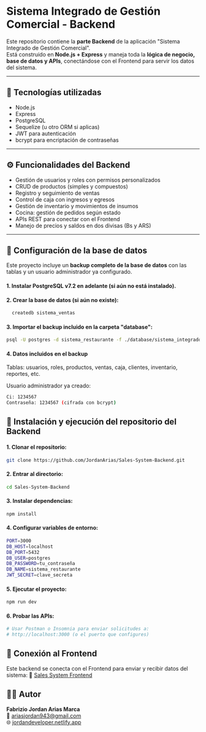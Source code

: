 # Sistema Integrado de Gestión Comercial - Backend

Este repositorio contiene la **parte Backend** de la aplicación "Sistema Integrado de Gestión Comercial".  
Está construido en **Node.js + Express** y maneja toda la **lógica de negocio, base de datos y APIs**, conectándose con el Frontend para servir los datos del sistema.

---

## 🚀 Tecnologías utilizadas

- Node.js  
- Express  
- PostgreSQL  
- Sequelize (u otro ORM si aplicas)  
- JWT para autenticación  
- bcrypt para encriptación de contraseñas  

---

## ⚙️ Funcionalidades del Backend

- Gestión de usuarios y roles con permisos personalizados  
- CRUD de productos (simples y compuestos)  
- Registro y seguimiento de ventas  
- Control de caja con ingresos y egresos  
- Gestión de inventario y movimientos de insumos  
- Cocina: gestión de pedidos según estado  
- APIs REST para conectar con el Frontend  
- Manejo de precios y saldos en dos divisas (Bs y ARS)  

---
## 🧩 Configuración de la base de datos
Este proyecto incluye un **backup completo de la base de datos** con las tablas y un usuario administrador ya configurado.
#### 1. Instalar PostgreSQL v7.2 en adelante (si aún no está instalado).
#### 2. Crear la base de datos (si aún no existe):
```bash
  createdb sistema_ventas
```
#### 3. Importar el backup incluido en la carpeta "database":
```bash
psql -U postgres -d sistema_restaurante -f ./database/sistema_integrado_backup.sql
```
#### 4. Datos incluidos en el backup
Tablas: usuarios, roles, productos, ventas, caja, clientes, inventario, reportes, etc.

Usuario administrador ya creado:
```bash
Ci: 1234567
Contraseña: 1234567 (cifrada con bcrypt)
```

## 🧰 Instalación y ejecución del repositorio del Backend
#### 1. Clonar el repositorio:
```bash
git clone https://github.com/JordanArias/Sales-System-Backend.git
```
#### 2. Entrar al directorio:
```bash
cd Sales-System-Backend
```
#### 3. Instalar dependencias:
```bash
npm install
```
#### 4. Configurar variables de entorno:
```bash
PORT=3000
DB_HOST=localhost
DB_PORT=5432
DB_USER=postgres
DB_PASSWORD=tu_contraseña
DB_NAME=sistema_restaurante
JWT_SECRET=clave_secreta
```
#### 5. Ejecutar el proyecto:
```bash
npm run dev
```
#### 6. Probar las APIs:
```bash
# Usar Postman o Insomnia para enviar solicitudes a:
# http://localhost:3000 (o el puerto que configures)
```
## 📂 Conexión al Frontend
Este backend se conecta con el Frontend para enviar y recibir datos del sistema:
🔗 [Sales System Frontend](https://github.com/JordanArias/Sales-System-Frontend) 
## 👨‍💻 Autor
**Fabrizio Jordan Arias Marca**  
📧 ariasjordan943@gmail.com  
🌐 [jordandeveloper.netlify.app](https://jordandeveloper.netlify.app)
